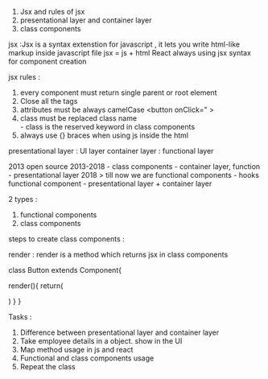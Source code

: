 


1. Jsx and rules of jsx
2. presentational layer and container layer
3. class components




jsx :Jsx is a syntax extenstion for javascript , it lets you write html-like markup inside javascript file
jsx = js + html
React always using jsx syntax for component creation


jsx rules :
1. every component must return single parent or root element
2. Close all the tags
3. attributes must be always camelCase <button onClick=" ></button>
4. class must be replaced class name  <div className="parent" > - class is the reserved keyword in class components
5. always use  {} braces when using js inside the html





presentational layer : UI layer 
container layer : functional layer


2013 open source 
2013-2018 - class components - container layer, function - presentational layer
2018 > till now we are functional components - hooks  functional component - presentational layer + container layer



2 types :
1. functional components
2. class components




steps to create class components :

render : render is a method which returns jsx in class components 


class Button extends Component{

   render(){
     return(
        <div>
        </div>
     )
   }
}





Tasks :
1. Difference between presentational layer and container layer
2. Take employee details in a object. show in the UI
3. Map method usage in js and react
4. Functional and class components usage
5. Repeat the class